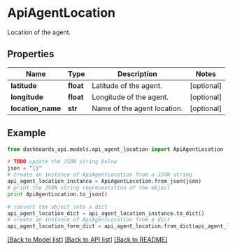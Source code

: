 # ApiAgentLocation

Location of the agent.

## Properties
Name | Type | Description | Notes
------------ | ------------- | ------------- | -------------
**latitude** | **float** | Latitude of the agent. | [optional] 
**longitude** | **float** | Longitude of the agent. | [optional] 
**location_name** | **str** | Name of the agent location. | [optional] 

## Example

```python
from dashboards_api.models.api_agent_location import ApiAgentLocation

# TODO update the JSON string below
json = "{}"
# create an instance of ApiAgentLocation from a JSON string
api_agent_location_instance = ApiAgentLocation.from_json(json)
# print the JSON string representation of the object
print ApiAgentLocation.to_json()

# convert the object into a dict
api_agent_location_dict = api_agent_location_instance.to_dict()
# create an instance of ApiAgentLocation from a dict
api_agent_location_form_dict = api_agent_location.from_dict(api_agent_location_dict)
```
[[Back to Model list]](../README.md#documentation-for-models) [[Back to API list]](../README.md#documentation-for-api-endpoints) [[Back to README]](../README.md)


